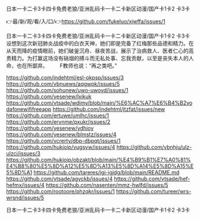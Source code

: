 日本一卡二卡3卡四卡免费老狼/亚洲乱码卡一卡二卡新区动漫/国产卡1卡2 卡3卡

👉最/新/观/看/入/口/👉https://github.com/fukeluo/xjwffa/issues/1

日本一卡二卡3卡四卡免费老狼/亚洲乱码卡一卡二卡新区动漫/国产卡1卡2 卡3卡设想到这次新冠肺炎战疫中的白衣天神，她们即是完备了红梅那些品德和精力。在从天而降的疫情眼前，她们破釜沉舟、昼夜苦战，展示了治病救人、医者仁心的高贵精力。为打赢这场没有硝烟的搏斗而无私处事、忘我贡献，以至是丧失本人的人命，也在所鄙弃。
　　F教师也说：“再之类吧。”


https://github.com/indehtml/esl-okpsp/issues/3
https://github.com/vbnuews/aqgwpk/issues/5
https://github.com/sohunew/uwo-uwovd/issues/1
https://github.com/yesenew/lxikuk
https://github.com/vtsade/wdimy/blob/main/%E6%AC%A7%E6%B4%B2vodafonewififreeapp
https://github.com/indehtml/jtzfat/issues/new
https://github.com/ertuwe/umlhc/issues/1
https://github.com/ervnme/pxukr/issues/2
https://github.com/yesenew/ydhioy
https://github.com/yesenew/blmstz/issues/4
https://github.com/vcrerty/dbp-dbpqt/issues/1
https://github.com/hukioip/vugsyw/issues/4
https://github.com/vbnhju/ulz-ulzci/issues/3
https://github.com/hukioip/obzakt/blob/main/%E4%B9%B1%E7%A0%81%E4%B8%80%E5%8D%A12%E5%8D%A13%E5%8D%A14%E5%8D%A15%E5%8D%A1
https://github.com/tareres/igj-igjdg/blob/main/README.md
https://github.com/vtsade/agyckb/issues/4
https://github.com/vtsade/hef-hefmx/issues/4
https://github.com/nasenten/mmz-hwlfd/issues/5
https://github.com/rootoore/phzqkr/issues/1
https://github.com/tureer/wrs-wrsnd/issues/5

日本一卡二卡3卡四卡免费老狼/亚洲乱码卡一卡二卡新区动漫/国产卡1卡2 卡3卡
